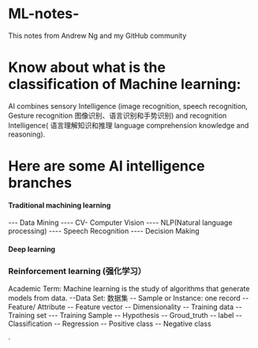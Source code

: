 # ML-notes-
This notes from Andrew Ng and my GitHub community
# Know about what is the classification of Machine learning:
AI combines sensory Intelligence (image recognition, speech recognition, Gesture recognition 图像识别、语言识别和手势识别) and recognition Intelligence( 语言理解知识和推理 language comprehension knowledge and reasoning).
# Here are some AI intelligence branches
#### Traditional machining learning
---  Data Mining
---- CV- Computer Vision 
---- NLP(Natural language processing)
---- Speech Recognition
---- Decision Making 

#### Deep learning
### Reinforcement learning (强化学习）

Academic Term:
Machine learning is the study of algorithms that generate models from data.
--Data Set: 数据集
-- Sample or Instance: one record 
-- Feature/ Attribute 
-- Feature vector
-- Dimensionality 
-- Training data
-- Training set
--- Training Sample
-- Hypothesis
-- Groud_truth 
-- label 
-- Classification 
-- Regression
-- Positive class
-- Negative class

· 




